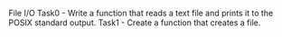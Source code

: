 File I/O
Task0 - Write a function that reads a text file and prints it to the POSIX standard output.
Task1 - Create a function that creates a file.
